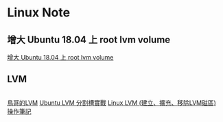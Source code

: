 Linux Note
=======


增大 Ubuntu 18.04 上 root lvm volume
----------

[增大 Ubuntu 18.04 上 root lvm volume](https://blog.moa.tw/2018/12/ubuntu-1804-root-lvm-volume.html)

LVM
----------

```

```
[鳥哥的LVM](http://linux.vbird.org/linux_basic/0420quota.php#lvm)
[Ubuntu LVM 分割槽實戰](https://www.itread01.com/content/1549130614.html)
[Linux LVM (建立、擴充、移除LVM磁區) 操作筆記](https://sc8log.blogspot.com/2017/03/linux-lvm-lvm.html)
